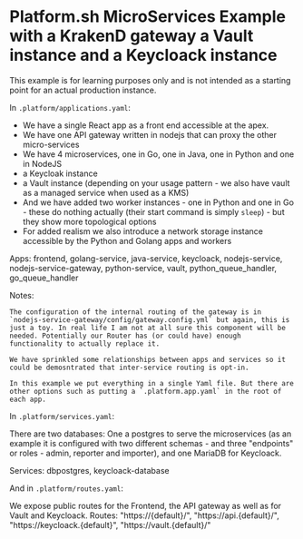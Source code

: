 # Platform.sh MicroServices Example with a KrakenD gateway a Vault instance and a Keycloack instance

This example is for learning purposes only and is not intended as a starting point for an actual production instance. 

In `.platform/applications.yaml`: 

* We have a single React app as a front end accessible at the apex.
* We have one API gateway written in nodejs that can proxy the other micro-services
* We have 4 microservices, one in Go, one in Java, one in Python and one in NodeJS
* a Keycloak instance
* a Vault instance (depending on your usage pattern - we also have vault as a managed service when used as a KMS)
* And we have added two worker instances - one in Python and one in Go - these do nothing actually (their start command is simply `sleep`) - but they show more topological options
* For added realism we also introduce a network storage instance accessible by the Python and Golang apps and workers

Apps: frontend, golang-service, java-service, keycloack, nodejs-service, nodejs-service-gateway, python-service, vault, python_queue_handler, go_queue_handler

Notes:

    The configuration of the internal routing of the gateway is in `nodejs-service-gateway/config/gateway.config.yml` but again, this is just a toy. In real life I am not at all sure this component will be needed. Potentially our Router has (or could have) enough functionality to actually replace it.

    We have sprinkled some relationships between apps and services so it could be demosntrated that inter-service routing is opt-in.

    In this example we put everything in a single Yaml file. But there are other options such as putting a `.platform.app.yaml` in the root of each app. 

In `.platform/services.yaml`: 

There are two databases: One a postgres to serve the microservices (as an example it is configured with two different schemas - and three "endpoints" or roles - admin, reporter and importer), and one MariaDB for Keycloack.

Services: dbpostgres, keycloack-database

And in `.platform/routes.yaml`: 

We expose public routes for the Frontend, the API gateway as well as for Vault and Keycloack.
Routes: "https://{default}/", "https://api.{default}/", "https://keycloack.{default}", "https://vault.{default}/"

